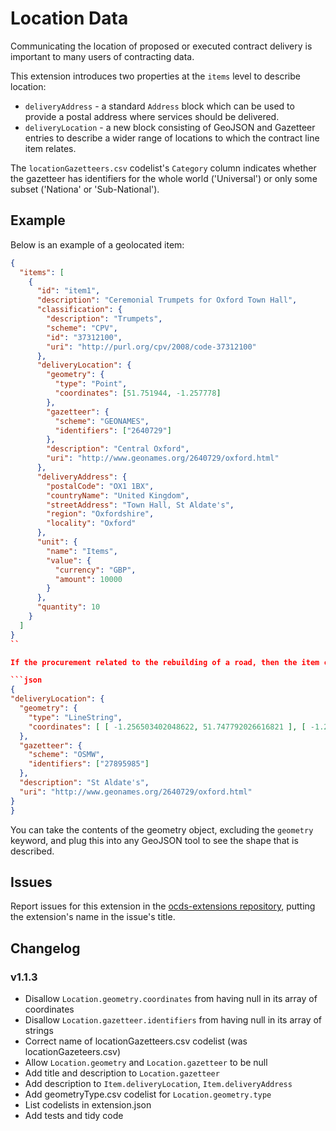 # Location Data

Communicating the location of proposed or executed contract delivery is important to many users of contracting data.

This extension introduces two properties at the `items` level to describe location:

* `deliveryAddress` - a standard `Address` block which can be used to provide a postal address where services should be delivered.
* `deliveryLocation` - a new block consisting of GeoJSON and Gazetteer entries to describe a wider range of locations to which the contract line item relates.

The `locationGazetteers.csv` codelist's `Category` column indicates whether the gazetteer has identifiers for the whole world ('Universal') or only some subset ('Nationa' or 'Sub-National').

## Example

Below is an example of a geolocated item:

```json
{
  "items": [
    {
      "id": "item1",
      "description": "Ceremonial Trumpets for Oxford Town Hall",
      "classification": {
        "description": "Trumpets",
        "scheme": "CPV",
        "id": "37312100",
        "uri": "http://purl.org/cpv/2008/code-37312100"
      },
      "deliveryLocation": {
        "geometry": {
          "type": "Point",
          "coordinates": [51.751944, -1.257778]
        },
        "gazetteer": {
          "scheme": "GEONAMES",
          "identifiers": ["2640729"]
        },
        "description": "Central Oxford",
        "uri": "http://www.geonames.org/2640729/oxford.html"
      },
      "deliveryAddress": {
        "postalCode": "OX1 1BX",
        "countryName": "United Kingdom",
        "streetAddress": "Town Hall, St Aldate's",
        "region": "Oxfordshire",
        "locality": "Oxford"
      },
      "unit": {
        "name": "Items",
        "value": {
          "currency": "GBP",
          "amount": 10000
        }
      },
      "quantity": 10
    }
  ]
}
``

If the procurement related to the rebuilding of a road, then the item could also specify more complex geometries such as:

```json
{
"deliveryLocation": {
  "geometry": {
    "type": "LineString",
    "coordinates": [ [ -1.256503402048622, 51.747792026616821 ], [ -1.256477837243949, 51.747500168748303 ], [ -1.256466773131763, 51.747365723021403 ], [ -1.256471969911729, 51.747246699996332 ], [ -1.256481860557471, 51.747182243160943 ], [ -1.256497618535434, 51.747079648666102 ] ]
  },
  "gazetteer": {
    "scheme": "OSMW",
    "identifiers": ["27895985"]
  },
  "description": "St Aldate's",
  "uri": "http://www.geonames.org/2640729/oxford.html"
}
}
```

You can take the contents of the geometry object, excluding the `geometry` keyword, and plug this into any GeoJSON tool to see the shape that is described.

## Issues

Report issues for this extension in the [ocds-extensions repository](https://github.com/open-contracting/ocds-extensions/issues), putting the extension's name in the issue's title.

## Changelog

### v1.1.3

* Disallow `Location.geometry.coordinates` from having null in its array of coordinates
* Disallow `Location.gazetteer.identifiers` from having null in its array of strings
* Correct name of locationGazetteers.csv codelist (was locationGazeteers.csv)
* Allow `Location.geometry` and `Location.gazetteer` to be null
* Add title and description to `Location.gazetteer`
* Add description to `Item.deliveryLocation`, `Item.deliveryAddress`
* Add geometryType.csv codelist for `Location.geometry.type`
* List codelists in extension.json
* Add tests and tidy code
